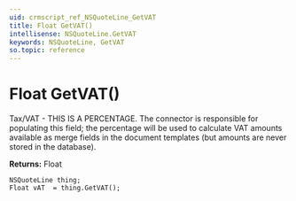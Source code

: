 ```yaml
---
uid: crmscript_ref_NSQuoteLine_GetVAT
title: Float GetVAT()
intellisense: NSQuoteLine.GetVAT
keywords: NSQuoteLine, GetVAT
so.topic: reference
---
```


# Float GetVAT()

Tax/VAT - THIS IS A PERCENTAGE. The connector is responsible for populating this field; the percentage will be used to calculate VAT amounts available as merge fields in the document templates (but amounts are never stored in the database).

**Returns:** Float

```crmscript
NSQuoteLine thing;
Float vAT  = thing.GetVAT();
```

